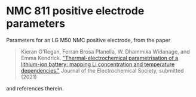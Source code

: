 # NMC 811 positive electrode parameters

Parameters for an LG M50 NMC positive electrode, from the paper

> Kieran O’Regan, Ferran Brosa Planella, W. Dhammika Widanage, and Emma Kendrick. ["Thermal-electrochemical parametrisation of a lithium-ion battery: mapping Li concentration and temperature dependencies."]() Journal of the Electrochemical Society, submitted (2021)

and references therein.

